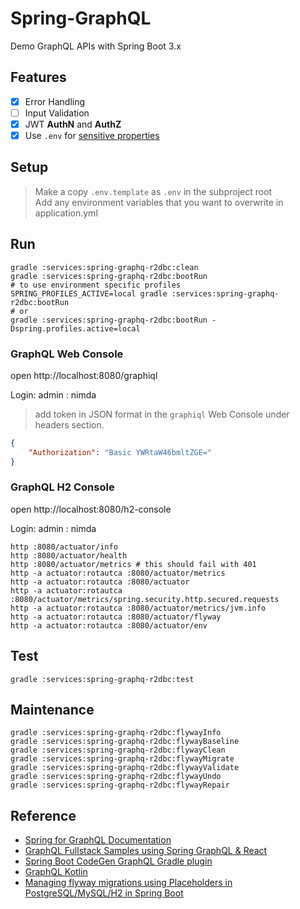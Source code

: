 # Spring-GraphQL

Demo GraphQL APIs with Spring Boot 3.x

## Features 
- [x] Error Handling
- [ ] Input Validation 
- [x] JWT **AuthN** and **AuthZ**
- [x] Use `.env` for [sensitive properties](https://stackoverflow.com/questions/58549361/using-dotenv-files-with-spring-boot)

## Setup

> Make a copy `.env.template` as `.env` in the subproject root  
> Add any environment variables that you want to overwrite in application.yml

## Run

```shell
gradle :services:spring-graphq-r2dbc:clean
gradle :services:spring-graphq-r2dbc:bootRun
# to use environment specific profiles
SPRING_PROFILES_ACTIVE=local gradle :services:spring-graphq-r2dbc:bootRun
# or
gradle :services:spring-graphq-r2dbc:bootRun -Dspring.profiles.active=local
```

### GraphQL Web Console
open http://localhost:8080/graphiql

Login: admin : nimda

> add token in JSON format in the `graphiql` Web Console under headers section.
```json
{
    "Authorization": "Basic YWRtaW46bmltZGE="
}
```

### GraphQL H2 Console

open http://localhost:8080/h2-console

Login: admin : nimda

```shell
http :8080/actuator/info
http :8080/actuator/health
http :8080/actuator/metrics # this should fail with 401
http -a actuator:rotautca :8080/actuator/metrics
http -a actuator:rotautca :8080/actuator
http -a actuator:rotautca :8080/actuator/metrics/spring.security.http.secured.requests
http -a actuator:rotautca :8080/actuator/metrics/jvm.info
http -a actuator:rotautca :8080/actuator/flyway
http -a actuator:rotautca :8080/actuator/env
```

## Test

```shell
gradle :services:spring-graphq-r2dbc:test
```

## Maintenance

```shell
gradle :services:spring-graphq-r2dbc:flywayInfo
gradle :services:spring-graphq-r2dbc:flywayBaseline
gradle :services:spring-graphq-r2dbc:flywayClean
gradle :services:spring-graphq-r2dbc:flywayMigrate
gradle :services:spring-graphq-r2dbc:flywayValidate
gradle :services:spring-graphq-r2dbc:flywayUndo
gradle :services:spring-graphq-r2dbc:flywayRepair
```


## Reference 

- [Spring for GraphQL Documentation](https://docs.spring.io/spring-graphql/docs/current/reference/html/#overview) 
- [GraphQL Fullstack Samples using Spring GraphQL & React](https://github.com/susimsek/spring-graphql-samples)
- [Spring Boot CodeGen GraphQL Gradle plugin](https://github.com/graphql-java-generator/graphql-maven-plugin-project/wiki/client_spring)
- [GraphQL Kotlin](https://opensource.expediagroup.com/graphql-kotlin/docs)
- [Managing flyway migrations using Placeholders in PostgreSQL/MySQL/H2 in Spring Boot](https://medium.com/@justdpk/managing-multiple-flyway-migrations-in-postgresql-mysql-h2-in-spring-boot-e790f07547b3)
